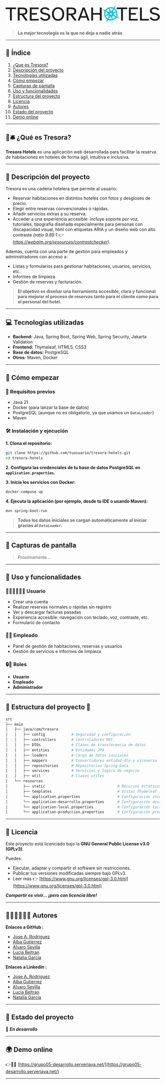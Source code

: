 #  ![Logo Tresora](src/main/resources/static/images/LogoTresora.png)

> **La mejor tecnología es la que no deja a nadie atrás**



---

## 📑 Índice

1. [¿Que es Tresora?](#-¿qué-es-Tresora?)
2. [Descripción del proyecto](#-descripción-del-proyecto)
3. [Tecnologías utilizadas](#-tecnologías-utilizadas)
4. [Cómo empezar](#-cómo-empezar)
5. [Capturas de pantalla](#-capturas-de-pantalla)
6. [Uso y funcionalidades](#-uso-y-funcionalidades)
7. [Estructura del proyecto](#-estructura-del-proyecto)
8. [Licencia](#-licencia)
9. [Autores](#-autores)
10. [Estado del proyecto](#-estado-del-proyecto)
11. [Demo online](#-demo-online)

---

## 🏨🛎️ ¿Qué es Tresora? 

**Tresora Hotels** es una aplicación web desarrollada para facilitar la reserva de habitaciones en hoteles de forma ágil, intuitiva e inclusiva.

---

## 📝 Descripción del proyecto

Tresora es una cadena hotelera que permite al usuario:

- Reservar habitaciones en distintos hoteles con fotos y desgloses de precio.
- Elegir entre reservas convencionales o rápidas.
- Añadir servicios extras a su reserva.
- Acceder a una experiencia accesible: incluye soporte por voz, tutoriales, tipografía diseñada especialmente para personas con discapacidad visual, html con etiquetas ARIA y un diseño web con alto contraste *(ratio 9.89:1 👉 https://webaim.org/resources/contrastchecker)*.

Además, cuenta con una parte de gestión para empleados y administradores con acceso a:

- Listas y formularios para gestionar habitaciones, usuarios, servicios, etc.
- Informes de limpieza.
- Gestión de reservas y facturación.


> **El objetivo es diseñar una herramienta accesible, clara y funcional para mejorar el proceso de reservas tanto para el cliente como para el personal del hotel.**

---

## 💻 Tecnologías utilizadas

- **Backend:** Java, Spring Boot, Spring Web, Spring Security, Jakarta Validation
- **Frontend:** Thymeleaf, HTML5, CSS3
- **Base de datos:** PostgreSQL
- **Otros:** Maven, Docker

---

## 🚀 Cómo empezar

### 🧩 Requisitos previos

- Java 21
- Docker (para lanzar la base de datos)
- PostgreSQL (aunque no es obligatorio, ya que usamos un `DataLoader`)
- Maven

### 🛠️ Instalación y ejecución 

**1. Clona el repositorio:**
   ```bash
   git clone https://github.com/tuusuario/tresora-hotels.git
   cd tresora-hotels
   ```

**2. Configura las credenciales de tu base de datos PostgreSQL en `application.properties`.**

**3. Inicia los servicios con Docker:**
   ```bash
   docker-compose up
   ```

**4. Ejecuta la aplicación (por ejemplo, desde tu IDE o usando Maven):**
   ```bash
   mvn spring-boot:run
   ```

> **Todos los datos iniciales se cargan automáticamente al iniciar gracias al ***`DataLoader`***.**

---

## 📸 Capturas de pantalla

> *Próximamente...*

---

## 🔎 Uso y funcionalidades

### 🙋🏻‍♂️🙋🏾‍♀️ Usuario

- Crear una cuenta
- Realizar reservas normales o rápidas sin registro
- Ver y descargar facturas pasadas
- Experiencia accesible: navegación con teclado, voz, contraste, etc.
- Formulario de contacto

### 🧑‍💼 Empleado

- Panel de gestión de habitaciones, reservas y usuarios
- Gestión de servicios e informes de limpieza

### 🔒🔑 Roles

- **Usuario**
- **Empleado**
- **Administrador**

---

## 📁 Estructura del proyecto 📂

```bash
src
├── main
│   ├── java/com/tresora
│   │   ├── config            # Seguridad y configuración
│   │   ├── controllers       # Controladores MVC
│   │   ├── DTOs              # Clases de transferencia de datos
│   │   ├── entities          # Entidades JPA
│   │   ├── loaders           # Carga de datos iniciales
│   │   ├── mappers           # Convertidores entidad-dto y viceversa
│   │   ├── repositories      # Repositorios Spring Data
│   │   ├── services          # Servicios y lógica de negocio
│   │   ├── util              # Clases utiles           
│   └── resources
│       ├── static                                 # Recursos estáticos
│       ├── templates                              # Vistas Thymeleaf
│       └── application.properties                 # Configuración inicial 
│       └── application-desarrollo.properties      # Configuración desarrollo
│       └── application-local.properties           # Configuración local
│       └── application-produccion.properties      # Configuración producción
```


---

## 📜 Licencia

Este proyecto está licenciado bajo la **GNU General Public License v3.0 (GPLv3)**.

Puedes:

- Ejecutar, adaptar y compartir el software sin restricciones.
- Publicar tus versiones modificadas siempre bajo GPLv3.
- Leer más 👉 [https://www.gnu.org/licenses/gpl-3.0.html](https://www.gnu.org/licenses/gpl-3.0.html)

***Compartir es vivir... ¡pero con licencia libre!***

---

## 👨🏾‍💻👩🏼‍💻 Autores
**Enlaces a GitHub :**
- [Jose A. Rodriguez](https://github.com/DoctoreJekyll) 
- [Alba Gutierrez](https://github.com/AlbaGutierrezGarcia)
- [Alvaro Sevilla](https://github.com/alvarosevilla96)
- [Lucia Beltran](https://github.com/Lu-web165)
- [Natalia Garcia](https://github.com/natgarrod)

**Enlaces a Linkedin :**
- [Jose A. Rodriguez](https://www.linkedin.com/in/jose-rodriguez-martin/)
- [Alba Gutierrez](https://www.linkedin.com/in/alba-gutiérrez-garcía/)
- [Alvaro Sevilla](https://www.linkedin.com/in/alvaro-fernandez-sevilla/)
- [Lucia Beltran](https://www.linkedin.com/in/lucía-beltrán-infante/)
- [Natalia Garcia](https://www.linkedin.com/in/natalia-garcia-rodriguez/)

---

## 🚧 Estado del proyecto

🔧  ***En desarrollo***  

---

## 🌍 Demo online

👉💙🌐 [https://grupo05-desarrollo.serverjava.net/](https://grupo05-desarrollo.serverjava.net/)

---
